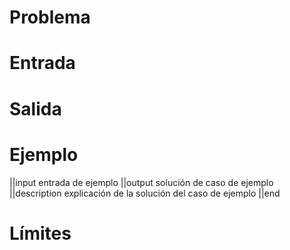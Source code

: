 # Problema

<!-- definir de qué se trata el problema de la manera mas clara y concisa posible -->

# Entrada

<!-- Aquí se explica el formato de la entrada -->

# Salida

<!-- Aquí se explica el formato de la salida -->

# Ejemplo

||input
entrada de ejemplo
||output
solución de caso de ejemplo
||description
explicación de la solución del caso de ejemplo
||end

# Límites

<!-- definir aquí todos los límites necesarios para que las personas encargadas
de hacer las soluciones y los casos de pruebas no tengan niguna duda 

Si el problema se divide en subtasks se define aquí

-->
